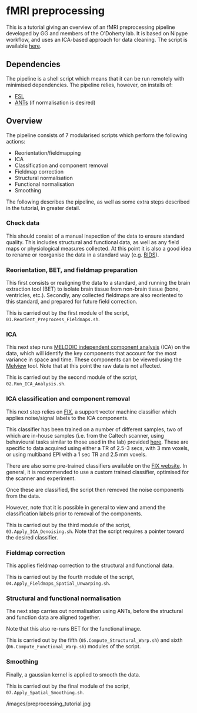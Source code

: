 # fMRI preprocessing
This is a tutorial giving an overview of an fMRI preprocessing pipeline developed by GG and members of the O’Doherty lab. It is based on Nipype workflow, and uses an ICA-based approach for data cleaning. The script is available [here](https://github.com/giogen/fMRI-preprocessing-pipeline).
  
## Dependencies
The pipeline is a shell script which means that it can be run remotely with minimised dependencies. The pipeline relies, however, on installs of:

- [FSL](https://fsl.fmrib.ox.ac.uk/fsl/fslwiki/)
- [ANTs](http://stnava.github.io/ANTs/) (if normalisation is desired)

## Overview
The pipeline consists of 7 modularised scripts which perform the following actions:

- Reorientation/fieldmapping
- ICA
- Classification and component removal
- Fieldmap correction
- Structural normalisation
- Functional normalisation
- Smoothing

The following describes the pipeline, as well as some extra steps described in the tutorial, in greater detail.

### Check data
This should consist of a manual inspection of the data to ensure standard quality. This includes structural and functional data, as well as any field maps or physiological measures collected. At this point it is also a good idea to rename or reorganise the data in a standard way (e.g. [BIDS](http://bids.neuroimaging.io)).

### Reorientation, BET, and fieldmap preparation
This first consists or realigning the data to a standard, and running the brain extraction tool (BET) to isolate brain tissue from non-brain tissue (bone, ventricles, etc.). Secondly, any collected fieldmaps are also reoriented to this standard, and prepared for future field correction.

This is carried out by the first module of the script, `01.Reorient_Preprocess_Fieldmaps.sh`.

### ICA
This next step runs [MELODIC independent component analysis](https://fsl.fmrib.ox.ac.uk/fsl/fslwiki/MELODIC) (ICA) on the data, which will identify the key components that account for the most variance in space and time. These components can be viewed using the [Melview](https://fsl.fmrib.ox.ac.uk/fsl/fslwiki/Melview) tool. Note that at this point the raw data is not affected.

This is carried out by the second module of the script, `02.Run_ICA_Analysis.sh`.

### ICA classification and component removal
This next step relies on [FIX](https://fsl.fmrib.ox.ac.uk/fsl/fslwiki/FIX), a support vector machine classifier which applies noise/signal labels to the ICA components. 

This classifier has been trained on a number of different samples, two of which are in-house samples (i.e. from the Caltech scanner, using behavioural tasks similar to those used in the lab) provided [here](https://github.com/giogen/fMRI-ICA-denoising). These are specific to data acquired using either a TR of 2.5-3 secs, with 3 mm voxels, or using multiband EPI with a 1 sec TR and 2.5 mm voxels.

There are also some pre-trained classifiers available on the [FIX website](https://fsl.fmrib.ox.ac.uk/fsl/fslwiki/FIX/UserGuide). In general, it is recommended to use a custom trained classifier, optimised for the scanner and experiment.

Once these are classified, the script then removed the noise components from the data.  
  
However, note that it is possible in general to view and amend the classification labels prior to removal of the components.

This is carried out by the third module of the script, `03.Apply_ICA_Denoising.sh`. Note that the script requires a pointer toward the desired classifier.

### Fieldmap correction
This applies fieldmap correction to the structural and functional data.

This is carried out by the fourth module of the script,
`04.Apply_Fieldmaps_Spatial_Unwarping.sh`.

### Structural and functional normalisation
The next step carries out normalisation using ANTs, before the structural and function data are aligned together.

Note that this also re-runs BET for the functional image.

This is carried out by the fifth (`05.Compute_Structural_Warp.sh`) and sixth (`06.Compute_Functional_Warp.sh`) modules of the script.

### Smoothing
Finally, a gaussian kernel is applied to smooth the data.

This is carried out by the final module of the script, `07.Apply_Spatial_Smoothing.sh`.

/images/preprocessing_tutorial.jpg
